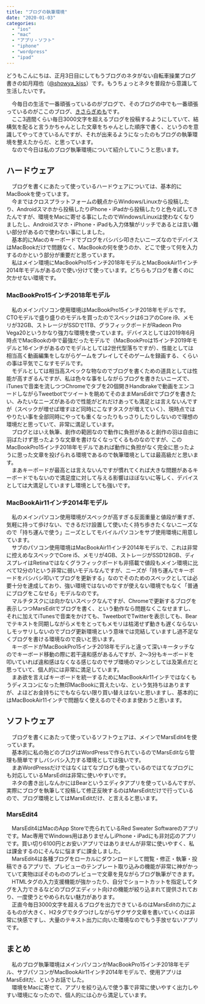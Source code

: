 ```yaml
---
title: "ブログの執筆環境"
date: "2020-01-03"
categories: 
  - "ios"
  - "mac"
  - "アプリ・ソフト"
  - "iphone"
  - "wordpress"
  - "ipad"
---
```


どうもこんにちは、正月3日目にしてもうブログのネタがない自転車操業ブログ書きの如月翔也（[@showya\_kiss](http://twitter.com/showya_kiss)）です。もうちょっとネタを普段から意識して生活したいです。  
  
　今毎日の生活で一番頑張っているのがブログで、そのブログの中でも一番頑張っているのがここのブログ、[きさらぎめも](https://techblog.show-ya.blue)です。  
　ここ3週間くらい毎日3000文字を超えるブログを投稿するようにしていて、結構気を配ると言うかちゃんとした文章をちゃんとした順序で書く、というのを意識してやってきているんですが、それが出来るようになったのもブログの執筆環境を整えたからだ、と思っています。  
　なので今日は私のブログ執筆環境について紹介していこうと思います。  

## ハードウェア

　ブログを書くにあたって使っているハードウェアについては、基本的にMacBookを使っています。  
　今まではクロスプラットフォームの観点からWindows/Linuxから投稿したり、Androidスマホから投稿したりiPhone・iPadから投稿したりと色々試してきたんですが、環境をMacに寄せる事にしたのでWindows/Linuxは使わなくなりましたし、Androidスマホ・iPhone・iPadも入力体験がリッチであるとは言い難い部分があるので使わない事にしました。  
　基本的にMacのキーボードでブログをバシバシ叩きたいニーズなのでデバイスはMacBookだけで問題なく、MacBookの何を使うのか、どこで使って何を入力するのかという部分が重要だと思っています。  
　私はメイン環境にMacBookPro15インチ2018年モデルとMacBookAir11インチ2014年モデルがあるので使い分けて使っています。どちらもブログを書くのに欠かせない環境です。  

### MacBookPro15インチ2018年モデル

　私のメインパソコン使用環境はMacBookPro15インチ2018年モデルです。CTOモデルで盛り盛りのモデルを買ったのでスペックは6コアのCore i9、メモリが32GB、ストレージがSSDで1TB、グラフィックボードがRadeon Pro Vega20というかなり強力な環境を使っています。デバイスとしては2019年6月時点でMacBookの中で最強だったモデルで（MacBookProは15インチ2019年モデルと16インチがあるのでモデルとしては2世代型落ちですが）、性能としては相当高く動画編集をしながらゲームをプレイしてそのゲームを録画する、くらいの事は平気でこなすモデルです。  
　モデルとしては相当高スペックな物なのでブログを書くための道具としては性能が高すぎるんですが、私は色々な事をしながらブログを書きたいニーズで、iTunesで音楽を流しつつChromeでタブを20個開きHandbrakeで動画をエンコードしながらTweetbotでツイートを眺めてそのままMarsEditでブログを書きたい、みたいなニーズがあるので性能がどれだけあっても満足とは言えないんですが（スペックが増せば増すほど同時にこなすタスクが増えていく）、現時点ではやりたい事を全部同時にやっても重くなったりもっさりしたりしないので理想の環境だと思っていて、非常に満足しています。  
　ブログとはいえ執筆、創作の範囲なので動作に負担があると創作の羽は自由に羽ばたけず思ったような文章を書けなくなってくるものなのですが、このMacBookPro15インチ2018年モデルであれば動作に負担がなく完全に思ったように思った文章を投げられる環境であるので執筆環境としては最高級だと思います。  
　まあキーボードが最高とは言えないんですが慣れてくれば大きな問題があるキーボードでもないので満足度に対して与える影響はほぼないに等しく、デバイスとしては大満足していますし環境としても強いです。  

### MacBookAir11インチ2014年モデル

　私のメインパソコン使用環境がスペックが高すぎる反面重量と値段が重すぎ、気軽に持って歩けない、できるだけ設置して使いたく持ち歩きたくないニーズなので「持ち運んで使う」ニーズとしてモバイルパソコンをサブ使用環境に用意しています。  
　サブのパソコン使用環境はMacBookAir11インチ2014年モデルで、これは非常に控えめなスペックでCore i5、メモリが4GB、ストレージがSSD128GB、ディスプレイはRetinaではなくグラフィックボードも非搭載で値段もメイン環境に比べて12分の1という非常に弱いモデルなんですが、ニーズが「持ち運んでキーボードをバシバシ叩いてブログを更新する」なのでそのためのスペックとしては必要十分を達成しており、強い環境ではないのですが使えない環境でもなく「普通にブログをこなせる」モデルなのです。  
　マルチタスクには向かないスペックなんですが、Chromeで更新するブログを表示しつつMarsEditでブログを書く、という動作なら問題なくこなせますし、それに加えてiTunesで音楽をかけても、TweetbotでTwitterを表示しても、Bearでテキストを同期しながらメモをとってもメモリは枯渇せず動きも遅くならないしモッサリしないのでブログ更新環境という意味では完結していますし過不足なくブログを書ける環境なので良いと思います。  
　キーボードがMacBookPro15インチ2018年モデルと違って深いキータッチなのでキーボード移動の際に若干違和感があるんですが、2〜3分もキーボードを叩いていれば違和感はなくなる感じなのでサブ環境のマシンとしては及第点だと思っていて、個人的には非常に満足しています。  
　まあ欲を言えばキーボードを統一するためにMacBookAir11インチではなくもうディスコンになった無印MacBookに買えたいな、という気持ちはありますが、よほどお金持ちにでもならない限り買い替えはないと思いますし、基本的にはMacBookAir11インチで問題なく使えるのでそのまま使おうと思います。  

## ソフトウェア

　ブログを書くにあたって使っているソフトウェアは、メインでMarsEdit4を使っています。  
　基本的に私の殆どのブログはWordPressで作られているのでMarsEditなら管理も簡単ですしバシバシ入力する環境としては強いです。  
　まあWordPressだけではなくはてなブログも使っているのではてなブログにも対応しているMarsEditは非常に使いやすいです。  
　ネタの書き出しなんかにはBearというエディタアプリを使っているんですが、実際にブログを執筆して投稿して修正反映するのはMarsEditだけで行っているので、ブログ環境としてはMarsEditだけ、と言えると思います。

### MarsEdit4

　MarsEdit4はMacのApp Storeで売られているRed Sweater Softwareのアプリです。Mac専用でWindows用はありませんしiPhone・iPadにも非対応のアプリです。買い切り6100円とお安いアプリではありませんが非常に使いやすく、私は課金するのにそんなに悩まずに課金しました。  
　MarsEdit4は各種ブログをローカルにダウンロードして閲覧・修正・執筆・投稿できるアプリで、プレビューのテンプレート取り込みの機能が非常に神がかっていて実物ほぼそのもののプレビューで文章を見ながらブログ執筆ができます。  
　HTMLタグの入力支援機能が強かったり、自分でショートカットを指定してタグを入力できるなどのブログエディット向けの機能が絞り込まれて提供されており、一度使うとやめられない魅力があります。  
　正直今毎日3000文字を超えるブログを出力できているのはMarsEditの力によるものが大きく、H2タグでタグつけしながらザクザク文章を書いていくのは非常に快感ですし、大量のテキスト出力に向いた環境なのでもう手放せないアプリです。

## まとめ

　私のブログ執筆環境はメインパソコンがMacBookPro15インチ2018年モデル、サブパソコンがMacBookAir11インチ2014年モデルで、使用アプリはMarsEditだ、というお話でした。  
　環境をMacに寄せて、アプリを絞り込んで使う事で非常に使いやすく出力しやすい環境になったので、個人的には心から満足しています。

